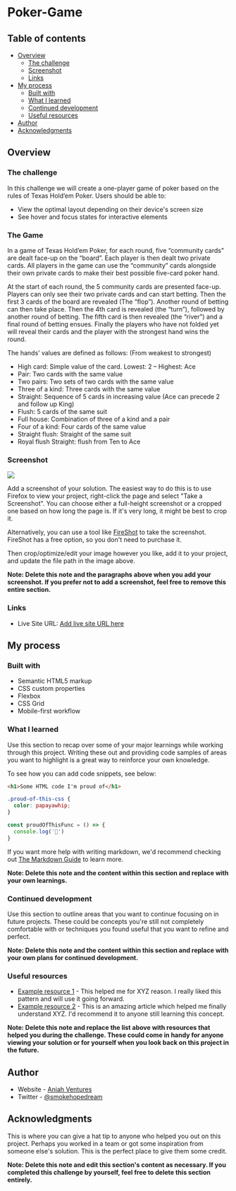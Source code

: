 # Poker-Game

## Table of contents

- [Overview](#overview)
  - [The challenge](#the-challenge)
  - [Screenshot](#screenshot)
  - [Links](#links)
- [My process](#my-process)
  - [Built with](#built-with)
  - [What I learned](#what-i-learned)
  - [Continued development](#continued-development)
  - [Useful resources](#useful-resources)
- [Author](#author)
- [Acknowledgments](#acknowledgments)


## Overview

### The challenge

In this challenge we will create a one-player game of poker based on the rules of Texas Hold’em Poker.
Users should be able to:

- View the optimal layout depending on their device's screen size
- See hover and focus states for interactive elements

### The Game
In a game of Texas Hold’em Poker, for each round, five “community cards” are dealt face-up on the “board”. Each player is then dealt two private cards. All players in the game can use the “community” cards alongside their own private cards to make their best possible five-card poker hand.

At the start of each round, the 5 community cards are presented face-up. Players can only see their two private cards and can start betting. Then the first 3 cards of the board are revealed (The “flop”). Another round of betting can then take place. Then the 4th card is revealed (the “turn”), followed by another round of betting. The fifth card is then revealed (the “river”) and a final round of betting ensues. Finally the players who have not folded yet will reveal their cards and the player with the strongest hand wins the round.

The hands’ values are defined as follows: (From weakest to strongest)
- High card: Simple value of the card. Lowest: 2 – Highest: Ace
- Pair: Two cards with the same value
- Two pairs: Two sets of two cards with the same value
- Three of a kind: Three cards with the same value
- Straight: Sequence of 5 cards in increasing value (Ace can precede 2 and follow up King)
- Flush: 5 cards of the same suit
- Full house: Combination of three of a kind and a pair
- Four of a kind: Four cards of the same value
- Straight flush: Straight of the same suit
- Royal flush Straight: flush from Ten to Ace

### Screenshot

![](./screenshot.jpg)

Add a screenshot of your solution. The easiest way to do this is to use Firefox to view your project, right-click the page and select "Take a Screenshot". You can choose either a full-height screenshot or a cropped one based on how long the page is. If it's very long, it might be best to crop it.

Alternatively, you can use a tool like [FireShot](https://getfireshot.com/) to take the screenshot. FireShot has a free option, so you don't need to purchase it. 

Then crop/optimize/edit your image however you like, add it to your project, and update the file path in the image above.

**Note: Delete this note and the paragraphs above when you add your screenshot. If you prefer not to add a screenshot, feel free to remove this entire section.**

### Links

- Live Site URL: [Add live site URL here](https://your-live-site-url.com)

## My process

### Built with

- Semantic HTML5 markup
- CSS custom properties
- Flexbox
- CSS Grid
- Mobile-first workflow

### What I learned

Use this section to recap over some of your major learnings while working through this project. Writing these out and providing code samples of areas you want to highlight is a great way to reinforce your own knowledge.

To see how you can add code snippets, see below:

```html
<h1>Some HTML code I'm proud of</h1>
```
```css
.proud-of-this-css {
  color: papayawhip;
}
```
```js
const proudOfThisFunc = () => {
  console.log('🎉')
}
```

If you want more help with writing markdown, we'd recommend checking out [The Markdown Guide](https://www.markdownguide.org/) to learn more.

**Note: Delete this note and the content within this section and replace with your own learnings.**

### Continued development

Use this section to outline areas that you want to continue focusing on in future projects. These could be concepts you're still not completely comfortable with or techniques you found useful that you want to refine and perfect.

**Note: Delete this note and the content within this section and replace with your own plans for continued development.**

### Useful resources

- [Example resource 1](https://www.example.com) - This helped me for XYZ reason. I really liked this pattern and will use it going forward.
- [Example resource 2](https://www.example.com) - This is an amazing article which helped me finally understand XYZ. I'd recommend it to anyone still learning this concept.

**Note: Delete this note and replace the list above with resources that helped you during the challenge. These could come in handy for anyone viewing your solution or for yourself when you look back on this project in the future.**

## Author

- Website - [Aniah Ventures](https://aniah.buzz)
- Twitter - [@smokehopedream](https://www.twitter.com/smokehopedream)

## Acknowledgments

This is where you can give a hat tip to anyone who helped you out on this project. Perhaps you worked in a team or got some inspiration from someone else's solution. This is the perfect place to give them some credit.

**Note: Delete this note and edit this section's content as necessary. If you completed this challenge by yourself, feel free to delete this section entirely.**
